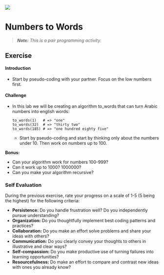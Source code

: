 <!--
Creator: Alex White
Market: SF
-->

![](https://ga-dash.s3.amazonaws.com/production/assets/logo-9f88ae6c9c3871690e33280fcf557f33.png)

# Numbers to Words

> ***Note:*** *This is a pair programming activity.*

## Exercise

#### Introduction
- Start by pseudo-coding with your partner. Focus on the low numbers first.

#### Challenge

- In this lab we will be creating an algorithm to_words that can turn Arabic numbers into english words:
  ```
  to_words(1)   # => "one"
  to_words(32)  # => "thirty two"
  to_words(185) # => "one hundred eighty five"
  ```

  - Start by pseudo-coding and start by thinking only about the numbers under 10. Then work on numbers up to 100.

**Bonus:**
- Can your algorithm work for numbers 100-999?
- Can it work up to 1000? 1000000?
- Can you make your algorithm recursive?

### Self Evaluation

During the previous exercise, rate your progress on a scale of 1-5 (5 being the highest) for the following criteria:

- **Persistence:** Do you handle frustration well? Do you independently pursue understanding?
- **Organization:** Do you thoughtfully implement best coding patterns and practices?
- **Collaboration:** Do you make an effort solve problems and share your ideas with others?
- **Communication:** Do you clearly convey your thoughts to others in illustrative and clear ways?
- **Self-compassion:** Do you make productive use of turning failures into learning opportunities?
- **Resourcefulness:** Do make an effort to compare and contrast new ideas with ones you already know?
